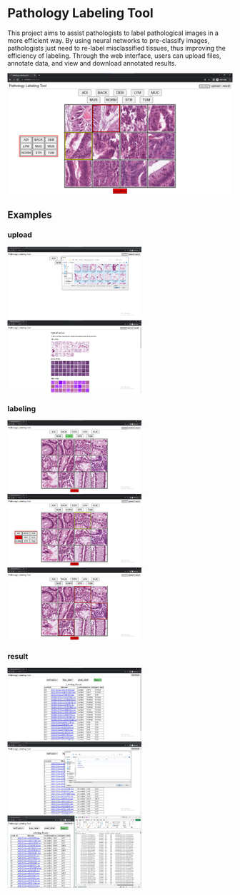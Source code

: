 # Pathology Labeling Tool
This project aims to assist pathologists to label pathological images in a more efficient way. By using neural networks to pre-classify images, pathologists just need to re-label misclassified tissues, thus improving the efficiency of labeling. Through the web interface, users can upload files, annotate data, and view and download annotated results.

<img src="https://github.com/v1x99y7/pathology_labeling_tool/blob/main/figures/labeling.png" width = "600px"/>

## Examples
### upload
<div>
  <img src="https://github.com/v1x99y7/pathology_labeling_tool/blob/main/figures/upload1.png" width = "300px"/>
  <img src="https://github.com/v1x99y7/pathology_labeling_tool/blob/main/figures/upload2.png" width = "300px"/>
</div>

### labeling
<div>
  <img src="https://github.com/v1x99y7/pathology_labeling_tool/blob/main/figures/labeling1.png" width = "300px"/>
  <img src="https://github.com/v1x99y7/pathology_labeling_tool/blob/main/figures/labeling2.png" width = "300px"/>
  <img src="https://github.com/v1x99y7/pathology_labeling_tool/blob/main/figures/labeling3.png" width = "300px"/>
</div>

### result
<div>
  <img src="https://github.com/v1x99y7/pathology_labeling_tool/blob/main/figures/result1.png" width = "300px"/>
  <img src="https://github.com/v1x99y7/pathology_labeling_tool/blob/main/figures/result2.png" width = "300px"/>
  <img src="https://github.com/v1x99y7/pathology_labeling_tool/blob/main/figures/result3.png" width = "300px"/>
</div>
